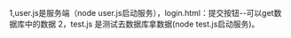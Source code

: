 1,user.js是服务端（node user.js启动服务），login.html：提交按钮--可以get数据库中的数据
2，test.js 是测试去数据库拿数据(node test.js启动服务)。
